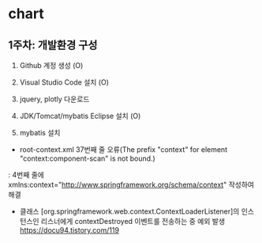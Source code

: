 # chart

## 1주차: 개발환경 구성
 
 1) Github 계정 생성 (O)
 
 2) Visual Studio Code 설치 (O)
 
 3) jquery, plotly 다운로드
 
 4) JDK/Tomcat/mybatis Eclipse 설치 (O)
 
 5) mybatis 설치

- root-context.xml 37번째 줄 오류(The prefix "context" for element "context:component-scan" is not bound.)

: 4번째 줄에 xmlns:context="http://www.springframework.org/schema/context" 작성하여 해결 


- 클래스 [org.springframework.web.context.ContextLoaderListener]의 인스턴스인 리스너에게 contextDestroyed 이벤트를 전송하는 중 예외 발생
https://docu94.tistory.com/119
